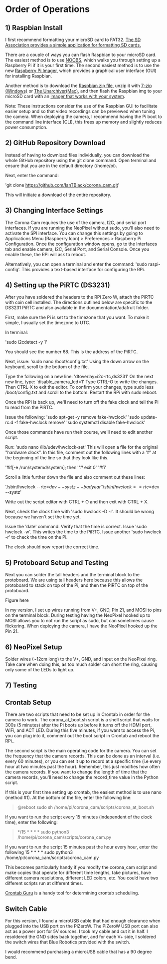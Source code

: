 # Order of Operations
## 1) Raspbian Install
I first recommend formatting your microSD card to FAT32. [The SD Association provides a simple application for formatting SD cards.](https://www.sdcard.org/downloads/formatter/)

There are a couple of ways you can flash Raspbian to your microSD card. The easiest method is to use [NOOBS](https://www.raspberrypi.org/downloads/noobs/), which walks you through setting up a Raspberry Pi if it is your first time. The second easiest method is to use the new [Raspberry Pi Imager](https://www.raspberrypi.org/downloads/), which provides a graphical user interface (GUI) for installing Raspbian.

Another method is to download the [Raspbian zip file](https://www.raspberrypi.org/downloads/raspbian/), unzip it with [7-zip (Windows)](https://www.7-zip.org/download.html) or [The Unarchiver(Mac)](https://theunarchiver.com/), and then flash the Raspbian img to your microSD card with an [imager that works with your system](https://www.raspberrypi.org/documentation/installation/installing-images/).  

Note: These instructions consider the use of the Raspbian GUI to facilitate easier setup and so that video recordings can be previewed when tuning the camera. When deploying the camera, I recommend having the Pi boot to the command line interface (CLI), this frees up memory and slightly reduces power consumption.

## 2) GitHub Repository Download
Instead of having to download files individually, you can download the whole GitHub repository using the git clone command.
Open terminal and ensure that you are in the default directory (/home/pi).

Next, enter the command:

'git clone https://github.com/IanTBlack/corona_cam.git'

This will initiate a download of the entire repository.

## 3) Changing Interface Settings
The Corona Cam requires the use of the camera, I2C, and serial port interfaces. If you are running the NeoPixel without sudo, you'll also need to activate the SPI interface.
You can change this settings by going to Applications Menu (Raspberry Icon) > Preferences > Raspberry Pi Configuration. Once the configuration window opens, go to the Interfaces tab and enable camera, I2C, Serial Port, and Serial Console. Once you enable these, the RPi will ask to reboot.

Alternatively, you can open a terminal and enter the command: 'sudo raspi-config'. This provides a text-based interface for configuring the RPi.

## 4) Setting up the PiRTC (DS3231)
After you have soldered the headers to the RPi Zero W, attach the PiRTC with coin cell installed. The directions outlined below are specific to the DS3231 PiRTC and also available in the documentation/adafruit folder.

First, make sure the Pi is set to the timezone that you want. To make it simple, I usually set the timezone to UTC.


In terminal:

'sudo i2cdetect -y 1'

You should see the number 68. This is the address of the PiRTC.

Next, issue: 'sudo nano /boot/config.txt'
Using the down arrow on the keyboard, scroll to the bottom of the file.

Type the following on a new line: 'dtoverlay=i2c-rtc,ds3231'
On the next new line, type: 'disable_camera_led=1'
Type CTRL-O to write the changes. Then CTRL-X to exit the editor.
To confirm your changes, type sudo less /boot/config.txt and scroll to the bottom.
Restart the RPi with sudo reboot.

Once the RPi is back up, we'll need to turn off the fake clock and tell the Pi to read from the PiRTC.

Issue the following:
'sudo apt-get -y remove fake-hwclock'
'sudo update-rc.d -f fake-hwclock remove'
'sudo systemctl disable fake-hwclock'

Once those commands have run their course, we'll need to edit another script.

Run: 'sudo nano /lib/udev/hwclock-set'
This will open a file for the original "hardware clock".
In this file, comment out the following lines with a '#' at the beginning of the line so that they look like this.

'#if[-e /run/systemd/system]; then'
'# exit 0'
'#fi'

Scroll a little further down the file and also comment out these lines:

'/sbin/hwclock --rtc=$dev --systz --badyear'
'/sbin/hwclock ==rtc=$dev --systz'

Write out the script editor with CTRL + O and then exit with CTRL + X.

Next, check the clock time with 'sudo hwclock -D -r'. It should be wrong because we haven't set the time yet.

Issue the 'date' command. Verify that the time is correct.
Issue 'sudo hwclock -w'. This writes the time to the PiRTC.
Issue another 'sudo hwclock -r' to check the time on the Pi.

The clock should now report the correct time.

## 5) Protoboard Setup and Testing
Next you can solder the tall headers and the terminal block to the protoboard.
We are using tall headers here because this allows the protoboard to stack on top of the Pi, and then the PiRTC on top of the protoboard.

Figure here

In my version, I set up wires running from V+, GND, Pin 21, and MOSI to pins on the terminal block. During testing having the NeoPixel hooked up to MOSI allows you to not run the script as sudo, but can sometimes cause flickering. When deploying the camera, I have the NeoPixel hooked up the Pin 21.

## 6) NeoPixel Setup
Solder wires (~12cm long) to the V+, GND, and Input on the NeoPixel ring. Take care when doing this, as too much solder can short the ring, causing only some of the LEDs to light up.

## 7) Testing



## Crontab Setup
There are two scripts that need to be set up in Crontab in order for the camera to work. The corona_at_boot.sh script is a shell script that waits for 300s (5 minutes) after the Pi boots up before it turns off the HDMI port, WiFi, and ACT LED. During this five minutes, if you want to access the Pi, you can plug into it, comment out the boot script in Crontab and reboot the RPi..

The second script is the main operating code for the camera. You can set the frequency that the camera records. This can be done as an interval (i.e. every 60 minutes), or you can set it up to record at a specific time (i.e every hour at two minutes past the hour). Remember, this just modifies how often the camera records. If you want to change the length of time that the camera records, you'll need to change the record_time value in the Python script.

If this is your first time setting up crontab, the easiest method is to use nano (method #1). At the bottom of the file, enter the following line:

> @reboot sudo sh /home/pi/corona_cam/scripts/corona_at_boot.sh


If you want to run the script every 15 minutes (independent of the clock time), enter the following:

> */15 * * * * sudo python3 /home/pi/corona_cam/scripts/corona_cam.py

If you want to run the script 15 minutes past the hour every hour, enter the following
15 * * * * sudo python3 /home/pi/corona_cam/scripts/corona_cam.py

This becomes particularly handy if you modify the corona_cam script and make copies that operate for different time lengths, take pictures, have different camera resolutions, different LED colors, etc. You could have two different scripts run at different times.


[Crontab Guru](https://crontab.guru/#*_*_*_*_*) is a handy tool for determining crontab scheduling.

## Switch Cable
For this version, I found a microUSB cable that had enough clearance when plugged into the USB port on the PiZeroW. The PiZeroW USB port can also act as a power port for 5V sources. I took my cable and cut it in half. I resoldered the GND sides back together, and for each V+ side, I soldered the switch wires that Blue Robotics provided with the switch.

I would recommend purchasing a microUSB cable that has a 90 degree bend.
